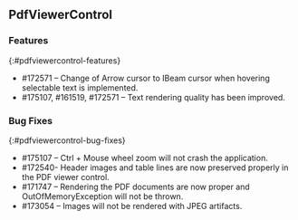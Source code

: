 ## PdfViewerControl

### Features
{:#pdfviewercontrol-features}

* \#172571 – Change of Arrow cursor to IBeam cursor when hovering selectable text is implemented.
* \#175107, \#161519, \#172571 – Text rendering quality has been improved. 


### Bug Fixes
{:#pdfviewercontrol-bug-fixes}

* \#175107 – Ctrl + Mouse wheel zoom will not crash the application.
* \#172540- Header images and table lines are now preserved properly in the PDF viewer control.
* \#171747 – Rendering the PDF documents are now proper and OutOfMemoryException will not be thrown. 
* \#173054 – Images will not be rendered with JPEG artifacts.

